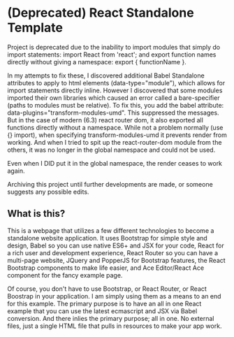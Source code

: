 # (Deprecated) React Standalone Template
Project is deprecated due to the inability to import modules that simply do import statements: import React from 'react'; and export function names directly without giving a namespace: export { functionName }. 

In my attempts to fix these, I discovered additional Babel Standalone attributes to apply to html elements (data-type="module"), which allows for import statements directly inline. However I discovered that some modules imported their own libraries which caused an error called a bare-specifier (paths to modules must be relative). To fix this, you add the babel attribute: data-plugins="transform-modules-umd". This suppressed the messages. But in the case of modern (6.3) react router dom, it also exported all functions directly without a namespace. While not a problem normally (use {} import), when specifying transform-modules-umd it prevents render from working. And when I tried to spit up the react-router-dom module from the others, it was no longer in the global namespace and could not be used. 

Even when I DID put it in the global namespace, the render ceases to work again.

Archiving this project until further developments are made, or someone suggests any possible edits.

## What is this?
This is a webpage that utilizes a few different technologies to become a standalone website application. It uses Bootstrap for simple style and design, Babel so you can use native ES6+ and JSX for your code, React for a rich user and development experience, React Router so you can have a multi-page website, JQuery and PopperJS for Bootstrap features, the React Bootstrap components to make life easier, and Ace Editor/React Ace component for the fancy example page.

Of course, you don't have to use Bootstrap, or React Router, or React Boostrap in your application. I am simply using them as a means to an end for this example. The primary purpose is to have an all in one React example that you can use the latest ecmascript and JSX via Babel conversion. And there inlies the primary purpose; all in one. No external files, just a single HTML file that pulls in resources to make your app work.